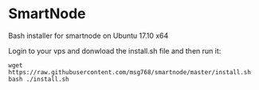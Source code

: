 # SmartNode
Bash installer for smartnode on Ubuntu 17.10 x64

Login to your vps and donwload the install.sh file and then run it:

```
wget https://raw.githubusercontent.com/msg768/smartnode/master/install.sh
bash ./install.sh
```
